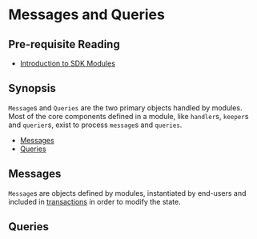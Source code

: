# Messages and Queries

## Pre-requisite Reading

- [Introduction to SDK Modules](./intro.md)

## Synopsis

`Message`s and `Queries` are the two primary objects handled by modules. Most of the core components defined in a module, like `handler`s, `keeper`s and `querier`s, exist to process `message`s and `queries`. 

- [Messages](#messages)
- [Queries](#queries)

## Messages

`Message`s are objects defined by modules, instantiated by end-users and included in [transactions](../core/transactions.md) in order to modify the state. 

## Queries